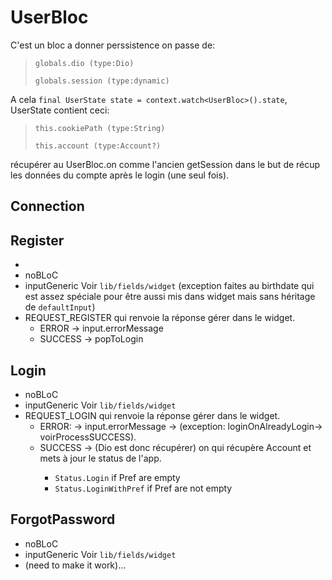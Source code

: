 # UserBloc

C'est un bloc a donner perssistence on passe de:

> `globals.dio (type:Dio)`
> 
> `globals.session (type:dynamic)`

A cela `final UserState state = context.watch<UserBloc>().state`, UserState contient ceci:

> `this.cookiePath (type:String)`
> 
> `this.account (type:Account?)` 

récupérer au UserBloc.on<LoginEvent> comme l'ancien getSession dans le but de récup les données du compte après le login (une seul fois).

## Connection

## Register
- 
- noBLoC
- inputGeneric Voir `lib/fields/widget` (exception faites au birthdate qui est assez spéciale pour être aussi mis dans widget mais sans héritage de `defaultInput`)
- REQUEST_REGISTER qui renvoie la réponse gérer dans le widget.
  - ERROR -> input.errorMessage
  - SUCCESS -> popToLogin

## Login

- noBLoC
- inputGeneric Voir `lib/fields/widget`
- REQUEST_LOGIN qui renvoie la réponse gérer dans le widget.
  - ERROR: -> input.errorMessage \-> (exception: loginOnAlreadyLogin-> voirProcessSUCCESS).
  - SUCCESS -> (Dio est donc récupérer) on<LoginEvent> qui récupère Account et mets à jour le status de l'app.
    - `Status.Login` if Pref are empty
    - `Status.LoginWithPref` if Pref are not empty

## ForgotPassword

- noBLoC
- inputGeneric Voir `lib/fields/widget`
- (need to make it work)...